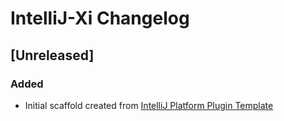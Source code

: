 <!-- Keep a Changelog guide -> https://keepachangelog.com -->

# IntelliJ-Xi Changelog

## [Unreleased]
### Added
- Initial scaffold created from [IntelliJ Platform Plugin Template](https://github.com/JetBrains/intellij-platform-plugin-template)
